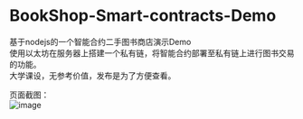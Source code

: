 # BookShop-Smart-contracts-Demo
基于nodejs的一个智能合约二手图书商店演示Demo   
使用以太坊在服务器上搭建一个私有链，将智能合约部署至私有链上进行图书交易的功能。    
大学课设，无参考价值，发布是为了方便查看。   

页面截图：   
![image](https://user-images.githubusercontent.com/55424074/166292208-c555a273-bd18-4ee9-885b-f829cd12ba65.png)
